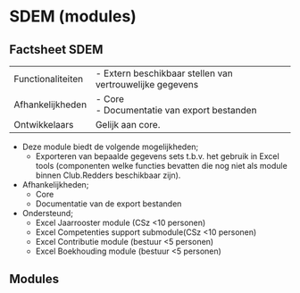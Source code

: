 # SDEM (modules)

## Factsheet SDEM

| | |
| --- | --- |
| Functionaliteiten | - Extern beschikbaar stellen van vertrouwelijke gegevens |
| Afhankelijkheden | - Core<br />- Documentatie van export bestanden |
| Ontwikkelaars | Gelijk aan core. |

- Deze module biedt de volgende mogelijkheden;
    - Exporteren van bepaalde gegevens sets t.b.v. het gebruik in Excel tools (componenten welke functies bevatten die nog niet als module binnen Club.Redders beschikbaar zijn).
- Afhankelijkheden;
    - Core
    - Documentatie van de export bestanden
- Ondersteund;
    - Excel Jaarrooster module (CSz <10 personen)
    - Excel Competenties support submodule(CSz <10 personen)
    - Excel Contributie module (bestuur <5 personen)
    - Excel Boekhouding module (bestuur <5 personen)

## Modules